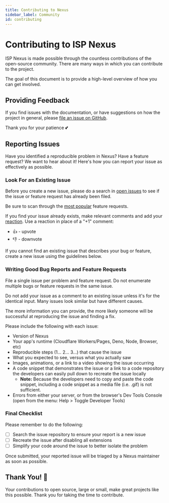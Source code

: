 ```yaml
---
title: Contributing to Nexus
sidebar_label: Community
id: contributing
---
```


# Contributing to ISP Nexus

ISP Nexus is made possible through the countless contributions of the open-source community.
There are many ways in which you can contribute to the project.

The goal of this document is to provide a high-level overview of how you can get involved.

## Providing Feedback

If you find issues with the documentation, or have suggestions on how the project in general,
please [file an issue on GitHub](https://github.com/isp-nexus/universe/issues).

Thank you for your patience 💕

## Reporting Issues

Have you identified a reproducible problem in Nexus?
Have a feature request? We want to hear about it!
Here's how you can report your issue as effectively as possible.

### Look For an Existing Issue

Before you create a new issue, please do a search in [open issues](https://github.com/microsoft/vscode/issues) to see if the issue or feature request has already been filed.

Be sure to scan through the [most popular](https://github.com/isp-nexus/universe/issues?q=is%3Aopen+is%3Aissue+label%3Afeature-request+sort%3Areactions-%2B1-desc) feature requests.

If you find your issue already exists, make relevant comments and add your [reaction](https://github.com/blog/2119-add-reactions-to-pull-requests-issues-and-comments). Use a reaction in place of a "+1" comment:

- 👍 - upvote
- 👎 - downvote

If you cannot find an existing issue that describes your bug or feature,
create a new issue using the guidelines below.

### Writing Good Bug Reports and Feature Requests

File a single issue per problem and feature request.
Do not enumerate multiple bugs or feature requests in the same issue.

Do not add your issue as a comment to an existing issue unless it's for the identical input.
Many issues look similar but have different causes.

The more information you can provide, the more likely someone will be successful at reproducing the issue and finding a fix.

Please include the following with each issue:

- Version of Nexus
- Your app's runtime (Cloudflare Workers/Pages, Deno, Node, Browser, etc)
- Reproducible steps (1... 2... 3...) that cause the issue
- What you expected to see, versus what you actually saw
- Images, animations, or a link to a video showing the issue occurring
- A code snippet that demonstrates the issue or a link to a code repository the developers can easily pull down to recreate the issue locally
  - **Note:** Because the developers need to copy and paste the code snippet, including a code snippet as a media file (i.e. .gif) is not sufficient.
- Errors from either your server, or from the browser's Dev Tools Console (open from the menu: Help > Toggle Developer Tools)

### Final Checklist

Please remember to do the following:

- [ ] Search the issue repository to ensure your report is a new issue
- [ ] Recreate the issue after disabling all extensions
- [ ] Simplify your code around the issue to better isolate the problem

Once submitted, your reported issue will be triaged by a Nexus maintainer as soon as possible.

## Thank You! 💞

Your contributions to open source, large or small, make great projects like this possible.
Thank you for taking the time to contribute.
